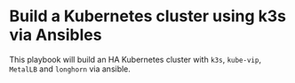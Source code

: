 # Build a Kubernetes cluster using k3s via Ansibles

This playbook will build an HA Kubernetes cluster with `k3s`, `kube-vip`, `MetalLB` and `longhorn` via ansible.
